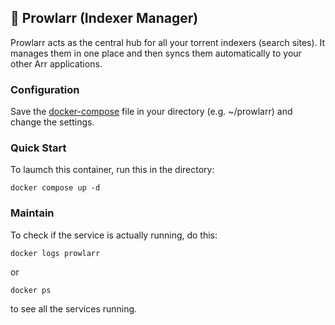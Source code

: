 ## 📁 Prowlarr (Indexer Manager)

Prowlarr acts as the central hub for all your torrent indexers (search sites). It manages them in one place and then syncs them automatically to your other Arr applications.

### Configuration
Save the [docker-compose](./docker-compose.yml) file in your directory (e.g. ~/prowlarr) and change the settings.

### Quick Start
To laumch this container, run this in the directory:
```
docker compose up -d
```

### Maintain
To check if the service is actually running, do this:
```
docker logs prowlarr
````
or
```
docker ps
````
to see all the services running.
